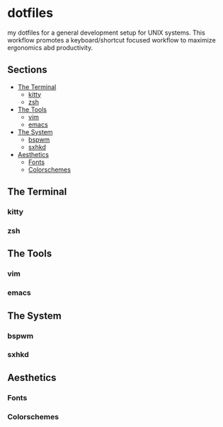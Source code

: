 # dotfiles
my dotfiles for a general development setup for UNIX systems. This workflow promotes a keyboard/shortcut focused workflow to maximize ergonomics abd productivity.

## Sections
<!--ts-->
- [The Terminal](#the-terminal)
    - [kitty](#kitty)
    - [zsh](#zsh)
- [The Tools](#the-tools)
    - [vim](#vim)
    - [emacs](#emacs)
- [The System](#the-system)
    - [bspwm](#bspwm)
    - [sxhkd](#sxhkd)
- [Aesthetics](#Aesthetics)
    - [Fonts](#Fonts)
    - [Colorschemes](#Colorschemes)
<!--te-->



## The Terminal
### kitty
### zsh
## The Tools
### vim
### emacs
## The System
### bspwm
### sxhkd
## Aesthetics
### Fonts
### Colorschemes
